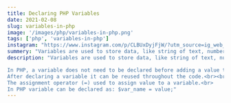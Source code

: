 ```yaml
---
title: Declaring PHP Variables
date: 2021-02-08
slug: variables-in-php
image: '/images/php/variables-in-php.png'
tags: ['php', 'variables-in-php']
instagram: "https://www.instagram.com/p/CLBUxDyjFjW/?utm_source=ig_web_copy_link"
summery: "Variables are used to store data, like string of text, numbers, etc. Variable values can change over the course of a script."
description: "Variables are used to store data, like string of text, numbers, etc. Variable values can change over the course of a script. <div class='h-4'></div><strong>Here're some important things to know about variables:</strong><br><br>

In PHP, a variable does not need to be declared before adding a value to it. PHP automatically converts the variable to the correct data type, depending on its value.
After declaring a variable it can be reused throughout the code.<br><br>
The assignment operator (=) used to assign value to a variable.<br>
In PHP variable can be declared as: $var_name = value;"
---
```

